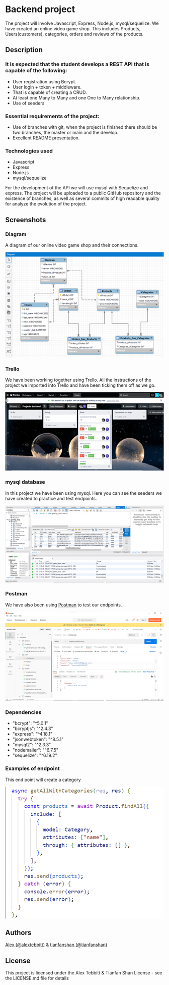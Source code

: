 # Backend project
The project will involve Javascript, Express, Node.js, mysql/sequelize. 
We have created an online video game shop. This includes Products, Users(customers), categories, orders and reviews of the products. 

## Description

### It is expected that the student develops a REST API that is capable of the following:
* User registration using Bcrypt.
* User login + token + middleware.
* That is capable of creating a CRUD.
* At least one Many to Many and one One to Many relationship.
* Use of seeders

### Essential requirements of the project:
* Use of branches with git, when the project is finished there should be two branches, the master or main and the develop.
* Excellent README presentation.

### Technologies used
* Javascript
* Express
* Node.js
* mysql/sequelize

For the development of the API we will use mysql with Sequelize and express.
The project will be uploaded to a public GitHub repository and the
existence of branches, as well as several commits of high readable quality for
analyze the evolution of the project.

## Screenshots

### Diagram
A diagram of our online video game shop and their connections.

![Diagram image](./assets/projectbackend.png)

### Trello
We have been working together using Trello. All the instructions of the project we imported into Trello and have been ticking them off as we go.

![Trello image](./assets/Screenshot%202022-05-26%20131648.png)

### mysql database
In this project we have been using mysql. Here you can see the seeders we have created to practice and test endpoints. 

![mysql Image](./assets/database.png)

### Postman
We have also been using [Postman](https://documenter.getpostman.com/view/21014325/Uz5ArJZV) to test our endpoints. 


![Postman Image](./assets/postman.png)
### Dependencies

* "bcrypt": "^5.0.1"
* "bcryptjs": "^2.4.3"
* "express": "^4.18.1"
* "jsonwebtoken": "^8.5.1"
* "mysql2": "^2.3.3"
* "nodemailer": "^6.7.5"
* "sequelize": "^6.19.2"


### Examples of endpoint
This end point will create a category

![endpoint](./assets/%E5%B1%8F%E5%B9%95%E6%88%AA%E5%9B%BE%202022-05-27%20070247.png)


## Authors

[Alex (@alextebbitt)](https://github.com/alextebbitt) & [tianfanshan (@tianfanshan)](https://github.com/tianfanshan)


## License

This project is licensed under the Alex Tebbitt & Tianfan Shan License - see the LICENSE.md file for details